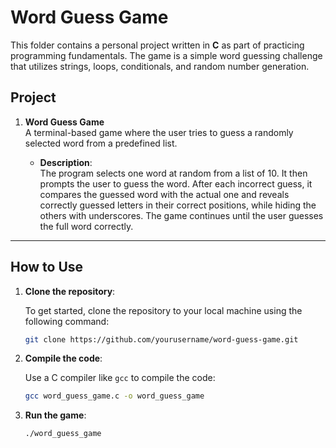 # Word Guess Game

This folder contains a personal project written in **C** as part of practicing programming fundamentals. The game is a simple word guessing challenge that utilizes strings, loops, conditionals, and random number generation.

## Project

1. **Word Guess Game**  
   A terminal-based game where the user tries to guess a randomly selected word from a predefined list.

   - **Description**:  
     The program selects one word at random from a list of 10. It then prompts the user to guess the word. After each incorrect guess, it compares the guessed word with the actual one and reveals correctly guessed letters in their correct positions, while hiding the others with underscores. The game continues until the user guesses the full word correctly.

---

## How to Use

1. **Clone the repository**:

   To get started, clone the repository to your local machine using the following command:

   ```bash
   git clone https://github.com/yourusername/word-guess-game.git
   ```

2. **Compile the code**:

   Use a C compiler like `gcc` to compile the code:

   ```bash
   gcc word_guess_game.c -o word_guess_game
   ```

3. **Run the game**:

   ```bash
   ./word_guess_game
   ```
